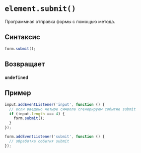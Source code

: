 # `element.submit()`

Программная отправка формы с помощью метода.

## Синтаксис

```js
form.submit();
```

## Возвращает

### `undefined`

## Пример

```js
input.addEventListener('input', function () {
  // если введено четыре символа сгенерируем событие submit
  if (input.length === 4) {
    form.submit();
  }
});

form.addEventListener('submit', function () {
  // обработка события submit
});
```
